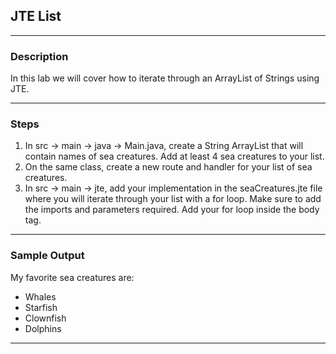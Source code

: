 ## JTE List
---
### Description
In this lab we will cover how to iterate through an ArrayList of Strings using JTE.

---
### Steps

1. In src -> main -> java -> Main.java, create a String ArrayList that will contain names of sea creatures. Add at least 4 sea creatures to your list.
2. On the same class, create a new route and handler for your list of sea creatures.
3. In src -> main -> jte, add your implementation in the seaCreatures.jte file where you will iterate through your list with a for loop. Make sure to add the imports and parameters required. Add your for loop inside the body tag.

---
### Sample Output
My favorite sea creatures are:
* Whales
* Starfish
* Clownfish
* Dolphins
---

